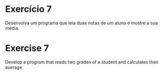# Exercício 7 

Desenvolva um programa que leia duas notas de um aluno e mostre a sua média.

# Exercise 7 

Develop a program that reads two grades of a student and calculates their average.
